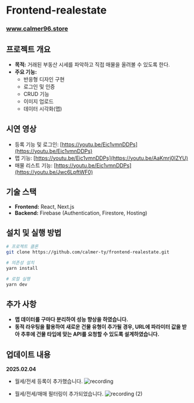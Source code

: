 # Frontend-realestate

### www.calmer96.store

## 프로젝트 개요

- **목적:** 거래된 부동산 시세를 파악하고 직접 매물을 올려볼 수 있도록 한다.
- **주요 기능:**
  - 반응형 디자인 구현
  - 로그인 및 인증
  - CRUD 기능
  - 이미지 업로드
  - 데이터 시각화(맵)

## 시연 영상
  - 등록 기능 및 로그인: [https://youtu.be/Eic1vmnDDPs](https://youtu.be/Eic1vmnDDPs)
  - 맵 기능: [https://youtu.be/Eic1vmnDDPs](https://youtu.be/AaKmrj0IZYU)
  - 매물 리스트 기능: [https://youtu.be/Eic1vmnDDPs](https://youtu.be/Jwc6LpftWF0)
## 기술 스택

- **Frontend:** React, Next.js
- **Backend:** Firebase (Authentication, Firestore, Hosting)

## 설치 및 실행 방법

```bash
# 프로젝트 클론
git clone https://github.com/calmer-ty/frontend-realestate.git

# 의존성 설치
yarn install

# 로컬 실행
yarn dev
```

## 추가 사항

- **맵 데이터를 구마다 분리하여 성능 향상을 하였습니다.**
- **동적 라우팅을 활용하여 새로운 건물 유형이 추가될 경우, URL에 파라미터 값을 받아 추후에 건물 타입에 맞는 API를 요청할 수 있도록 설계하였습니다.**

## 업데이트 내용
**2025.02.04**
- 월세/전세 등록이 추가했습니다.
![recording](https://github.com/user-attachments/assets/18ca1758-e27f-44db-be9f-d9e79ed5ed71)


- 월세/전세/매매 필터링이 추가되었습니다.
![recording (2)](https://github.com/user-attachments/assets/fe2911e8-aa81-46ea-b961-0efc730514b5)

